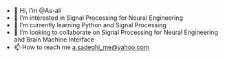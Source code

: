 - 👋 Hi, I’m @As-ali
- 👀 I’m interested in Signal Processing for Neural Engineering 
- 🌱 I’m currently learning Python and Signal Processing
- 💞️ I’m looking to collaborate on Signal Processing for Neural Engineering and Brain Machine Interface 
- 📫 How to reach me a.sadeghi_me@yahoo.com

<!---
As-ali/As-ali is a ✨ special ✨ repository because its `README.md` (this file) appears on your GitHub profile.
You can click the Preview link to take a look at your changes.
--->

